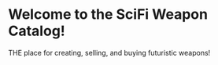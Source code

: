 # Welcome to the SciFi Weapon Catalog!

THE place for creating, selling, and buying futuristic weapons!
